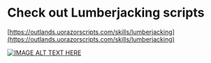 # Check out Lumberjacking scripts
[https://outlands.uorazorscripts.com/skills/lumberjacking](https://outlands.uorazorscripts.com/skills/lumberjacking)

[![IMAGE ALT TEXT HERE](https://outlands.uorazorscripts.com/uorazorscripts-pvp-pvm.png)](https://outlands.uorazorscripts.com)
